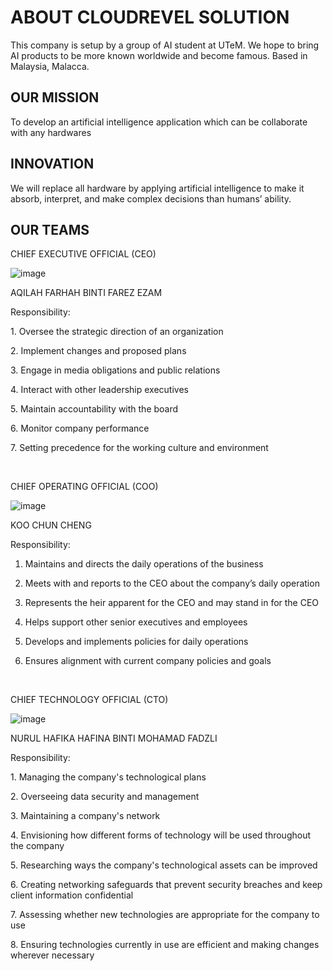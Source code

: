 # ABOUT CLOUDREVEL SOLUTION
This company is setup by a group of AI student at UTeM. We hope to bring AI products to be more known worldwide and become famous. 
Based in Malaysia, Malacca.

## OUR MISSION
To develop an artificial intelligence application which can be collaborate with any hardwares

## INNOVATION
We will replace all hardware by applying artificial intelligence to make it absorb, interpret, and make complex decisions than humans’ ability.

## OUR TEAMS
CHIEF EXECUTIVE OFFICIAL (CEO)

![image](https://user-images.githubusercontent.com/121591140/211903148-01b37b7f-a6c4-4643-beda-9ab748aaf961.png)

 
AQILAH FARHAH BINTI FAREZ EZAM
<p>Responsibility:<p>
1.	Oversee the strategic direction of an organization<p>
2.	Implement changes and proposed plans<p>
3.	Engage in media obligations and public relations<p>
4.	Interact with other leadership executives<p>
5.	Maintain accountability with the board<p>
6.	Monitor company performance<p>
7.	Setting precedence for the working culture and environment<p>
  
  <br>

CHIEF OPERATING OFFICIAL (COO)
  
![image](https://user-images.githubusercontent.com/121591140/211903162-a187db1a-65ea-4bee-a815-2d01f6e46c66.png)

KOO CHUN CHENG <p>
Responsibility:<p>
1.	Maintains and directs the daily operations of the business<p>
2.	Meets with and reports to the CEO about the company’s daily operation<p>
3.	Represents the heir apparent for the CEO and may stand in for the CEO <p>
4.	Helps support other senior executives and employees<p>
5.	Develops and implements policies for daily operations<p>
6.	Ensures alignment with current company policies and goals<p>
  <br>





CHIEF TECHNOLOGY OFFICIAL (CTO)
  
![image](https://user-images.githubusercontent.com/121591140/211903183-c2b56547-9e7b-44d4-97b5-42ce3cdae2d4.png)

NURUL HAFIKA HAFINA BINTI MOHAMAD FADZLI
<p>Responsibility:<p>
1.	Managing the company's technological plans<p>
2.	Overseeing data security and management<p>
3.	Maintaining a company's network<p>
4.	Envisioning how different forms of technology will be used throughout the company<p>
5.	Researching ways the company's technological assets can be improved<p>
6.	Creating networking safeguards that prevent security breaches and keep client information confidential<p>
7.	Assessing whether new technologies are appropriate for the company to use<p>
8.	Ensuring technologies currently in use are efficient and making changes wherever necessary<p>




